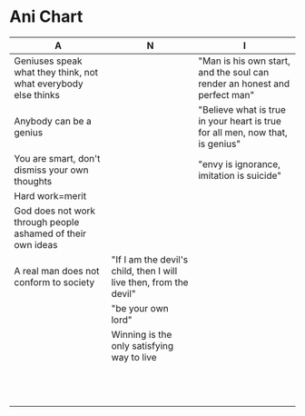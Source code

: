 # Ani Chart

|                   A                      |                      N                         |                          I                       |
|------------------------------------------|------------------------------------------------|--------------------------------------------------|
| Geniuses speak what they think, not what everybody else thinks |                                                | "Man is his own start, and the soul can render an honest and perfect man" |
| Anybody can be a genius                  |                                                | "Believe what is true in your heart is true for all men, now that, is genius" |
| You are smart, don't dismiss your own thoughts |                                          | "envy is ignorance, imitation is suicide"        |
| Hard work=merit                          |                                                |                                                  |
| God does not work through people ashamed of their own ideas |                                                |                                                  |
| A real man does not conform to society   | "If I am the devil's child, then I will live then, from the devil" |                                                  |
|                                          | "be your own lord"                             |                                                  |
|                                          | Winning is the only satisfying way to live     |                                                  |
|                                          |                                                |                                                  |
|                                          |                                                |                                                  |
|                                          |                                                |                                                  |
|                                          |                                                |                                                  |
|                                          |                                                |                                                  |
|                                          |                                                |                                                  |
|                                          |                                                |                                                  |
|                                          |                                                |                                                  |
|                                          |                                                |                                                  |
|                                          |                                                |                                                  |
|                                          |                                                |                                                  |
|                                          |                                                |                                                  |
